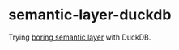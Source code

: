 # semantic-layer-duckdb

Trying [boring semantic layer](https://github.com/boringdata/boring-semantic-layer/) with DuckDB.
